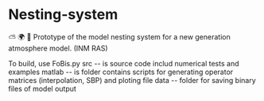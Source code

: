 # Nesting-system
⛅ 🌍 🔧 Prototype of the model nesting system for a new generation atmosphere model. (INM RAS)

To build, use FoBis.py
src -- is source code includ numerical tests and examples
matlab -- is folder contains scripts for generating operator matrices (interpolation, SBP) and ploting file
data -- folder for saving binary files of model output
